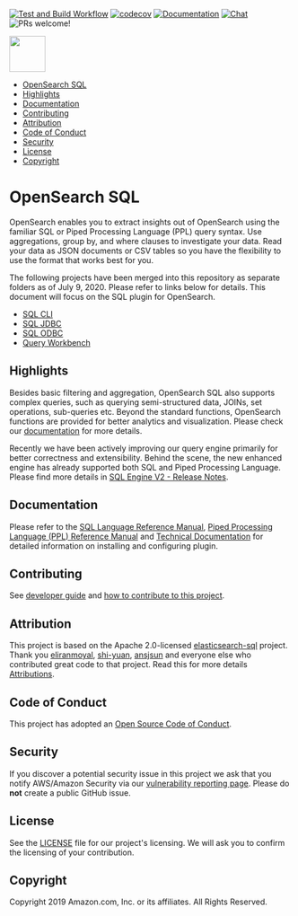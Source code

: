 
[![Test and Build Workflow](https://github.com/opendistro-for-elasticsearch/sql/workflows/Java%20CI/badge.svg)](https://github.com/opendistro-for-elasticsearch/sql/actions)
[![codecov](https://codecov.io/gh/opendistro-for-elasticsearch/sql/branch/develop/graph/badge.svg)](https://codecov.io/gh/opendistro-for-elasticsearch/sql)
[![Documentation](https://img.shields.io/badge/api-reference-blue.svg)](https://docs-beta.opensearch.org/search-plugins/sql/endpoints/)
[![Chat](https://img.shields.io/badge/chat-on%20forums-blue)](https://discuss.opendistrocommunity.dev/c/sql/)
![PRs welcome!](https://img.shields.io/badge/PRs-welcome!-success)

<img src="https://opensearch.org/assets/brand/SVG/Logo/opensearch_logo_default.svg" height="64px"/>

- [OpenSearch SQL](#opensearch-sql)
- [Highlights](#highlights)
- [Documentation](#documentation)
- [Contributing](#contributing)
- [Attribution](#attribution)
- [Code of Conduct](#code-of-conduct)
- [Security](#security)
- [License](#license)
- [Copyright](#copyright)


# OpenSearch SQL

OpenSearch enables you to extract insights out of OpenSearch using the familiar SQL or Piped Processing Language (PPL) query syntax. Use aggregations, group by, and where clauses to investigate your data. Read your data as JSON documents or CSV tables so you have the flexibility to use the format that works best for you.

The following projects have been merged into this repository as separate folders as of July 9, 2020. Please refer to links below for details. This document will focus on the SQL plugin for OpenSearch.

* [SQL CLI](https://github.com/opensearch-project/sql/tree/main/sql-cli)
* [SQL JDBC](https://github.com/opensearch-project/sql/tree/main/sql-jdbc)
* [SQL ODBC](https://github.com/opensearch-project/sql/tree/main/sql-odbc)
* [Query Workbench](https://github.com/opensearch-project/sql/tree/main/workbench)


## Highlights

Besides basic filtering and aggregation, OpenSearch SQL also supports complex queries, such as querying semi-structured data, JOINs, set operations, sub-queries etc. Beyond the standard functions, OpenSearch functions are provided for better analytics and visualization. Please check our [documentation](#documentation) for more details.

Recently we have been actively improving our query engine primarily for better correctness and extensibility. Behind the scene, the new enhanced engine has already supported both SQL and Piped Processing Language. Please find more details in [SQL Engine V2 - Release Notes](./docs/dev/NewSQLEngine.md).


## Documentation

Please refer to the [SQL Language Reference Manual](./docs/user/index.rst), [Piped Processing Language (PPL) Reference Manual](./docs/user/ppl/index.rst) and [Technical Documentation](https://docs-beta.opensearch.org/) for detailed information on installing and configuring plugin.


## Contributing

See [developer guide](DEVELOPER_GUIDE.rst) and [how to contribute to this project](CONTRIBUTING.md).


## Attribution

This project is based on the Apache 2.0-licensed [elasticsearch-sql](https://github.com/NLPchina/elasticsearch-sql) project. Thank you [eliranmoyal](https://github.com/eliranmoyal), [shi-yuan](https://github.com/shi-yuan), [ansjsun](https://github.com/ansjsun) and everyone else who contributed great code to that project. Read this for more details [Attributions](./docs/attributions.md).


## Code of Conduct

This project has adopted an [Open Source Code of Conduct](./CODE_OF_CONDUCT.md).


## Security

If you discover a potential security issue in this project we ask that you notify AWS/Amazon Security via our [vulnerability reporting page](http://aws.amazon.com/security/vulnerability-reporting/). Please do **not** create a public GitHub issue.


## License

See the [LICENSE](./LICENSE.txt) file for our project's licensing. We will ask you to confirm the licensing of your contribution.


## Copyright

Copyright 2019 Amazon.com, Inc. or its affiliates. All Rights Reserved.
